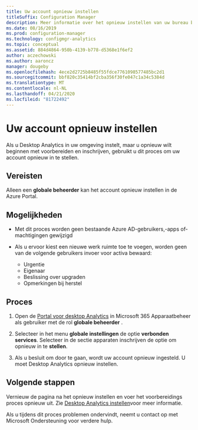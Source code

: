 ```yaml
---
title: Uw account opnieuw instellen
titleSuffix: Configuration Manager
description: Meer informatie over het opnieuw instellen van uw bureau blad Analytics-account.
ms.date: 08/16/2019
ms.prod: configuration-manager
ms.technology: configmgr-analytics
ms.topic: conceptual
ms.assetid: 884d4864-950b-4139-b778-d5368e1f6ef2
author: aczechowski
ms.author: aaroncz
manager: dougeby
ms.openlocfilehash: 4ece2d2725b8485f55fdce7761098577485bc2d1
ms.sourcegitcommit: bbf820c35414bf2cba356f30fe047c1a34c5384d
ms.translationtype: MT
ms.contentlocale: nl-NL
ms.lasthandoff: 04/21/2020
ms.locfileid: "81722492"
---
```

# <a name="how-to-reset-your-account"></a>Uw account opnieuw instellen

<!-- 3733897 -->

Als u Desktop Analytics in uw omgeving instelt, maar u opnieuw wilt beginnen met voorbereiden en inschrijven, gebruikt u dit proces om uw account opnieuw in te stellen.

## <a name="prerequisites"></a>Vereisten

Alleen een **globale beheerder** kan het account opnieuw instellen in de Azure Portal.

## <a name="behaviors"></a>Mogelijkheden

- Met dit proces worden geen bestaande Azure AD-gebruikers,-apps of-machtigingen gewijzigd

- Als u ervoor kiest een nieuwe werk ruimte toe te voegen, worden geen van de volgende gebruikers invoer voor activa bewaard:
    - Urgentie
    - Eigenaar
    - Beslissing over upgraden
    - Opmerkingen bij herstel

## <a name="process"></a>Proces

1. Open de [Portal voor desktop Analytics](https://aka.ms/desktopanalytics) in Microsoft 365 Apparaatbeheer als gebruiker met de rol **globale beheerder** .

1. Selecteer in het menu **globale instellingen** de optie **verbonden services**. Selecteer in de sectie apparaten inschrijven de optie om opnieuw in te **stellen**.

1. Als u besluit om door te gaan, wordt uw account opnieuw ingesteld. U moet Desktop Analytics opnieuw instellen.

## <a name="next-steps"></a>Volgende stappen

Vernieuw de pagina na het opnieuw instellen en voer het voorbereidings proces opnieuw uit. Zie [Desktop Analytics instellen](set-up.md)voor meer informatie.

Als u tijdens dit proces problemen ondervindt, neemt u contact op met Microsoft Ondersteuning voor verdere hulp.
